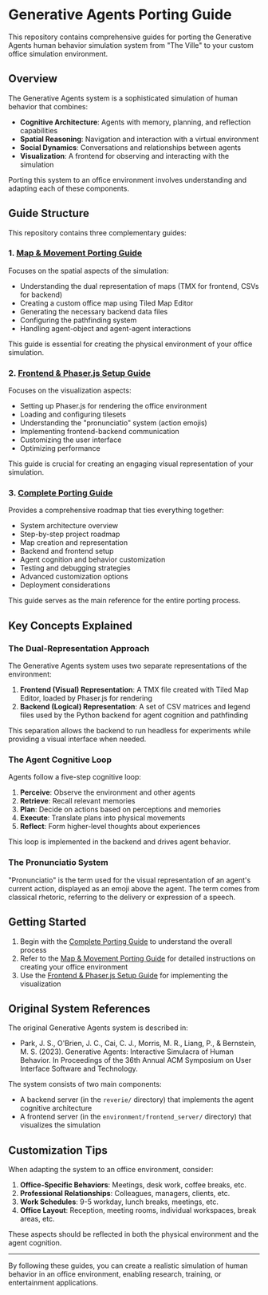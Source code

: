 # Generative Agents Porting Guide

This repository contains comprehensive guides for porting the Generative Agents human behavior simulation system from "The Ville" to your custom office simulation environment.

## Overview

The Generative Agents system is a sophisticated simulation of human behavior that combines:

- **Cognitive Architecture**: Agents with memory, planning, and reflection capabilities
- **Spatial Reasoning**: Navigation and interaction with a virtual environment
- **Social Dynamics**: Conversations and relationships between agents
- **Visualization**: A frontend for observing and interacting with the simulation

Porting this system to an office environment involves understanding and adapting each of these components.

## Guide Structure

This repository contains three complementary guides:

### 1. [Map & Movement Porting Guide](Map_and_Movement_Porting_Guide.md)

Focuses on the spatial aspects of the simulation:

- Understanding the dual representation of maps (TMX for frontend, CSVs for backend)
- Creating a custom office map using Tiled Map Editor
- Generating the necessary backend data files
- Configuring the pathfinding system
- Handling agent-object and agent-agent interactions

This guide is essential for creating the physical environment of your office simulation.

### 2. [Frontend & Phaser.js Setup Guide](Frontend_and_Phaser_Setup_Guide.md)

Focuses on the visualization aspects:

- Setting up Phaser.js for rendering the office environment
- Loading and configuring tilesets
- Understanding the "pronunciatio" system (action emojis)
- Implementing frontend-backend communication
- Customizing the user interface
- Optimizing performance

This guide is crucial for creating an engaging visual representation of your simulation.

### 3. [Complete Porting Guide](Complete_Porting_Guide.md)

Provides a comprehensive roadmap that ties everything together:

- System architecture overview
- Step-by-step project roadmap
- Map creation and representation
- Backend and frontend setup
- Agent cognition and behavior customization
- Testing and debugging strategies
- Advanced customization options
- Deployment considerations

This guide serves as the main reference for the entire porting process.

## Key Concepts Explained

### The Dual-Representation Approach

The Generative Agents system uses two separate representations of the environment:

1. **Frontend (Visual) Representation**: A TMX file created with Tiled Map Editor, loaded by Phaser.js for rendering
2. **Backend (Logical) Representation**: A set of CSV matrices and legend files used by the Python backend for agent cognition and pathfinding

This separation allows the backend to run headless for experiments while providing a visual interface when needed.

### The Agent Cognitive Loop

Agents follow a five-step cognitive loop:

1. **Perceive**: Observe the environment and other agents
2. **Retrieve**: Recall relevant memories
3. **Plan**: Decide on actions based on perceptions and memories
4. **Execute**: Translate plans into physical movements
5. **Reflect**: Form higher-level thoughts about experiences

This loop is implemented in the backend and drives agent behavior.

### The Pronunciatio System

"Pronunciatio" is the term used for the visual representation of an agent's current action, displayed as an emoji above the agent. The term comes from classical rhetoric, referring to the delivery or expression of a speech.

## Getting Started

1. Begin with the [Complete Porting Guide](Complete_Porting_Guide.md) to understand the overall process
2. Refer to the [Map & Movement Porting Guide](Map_and_Movement_Porting_Guide.md) for detailed instructions on creating your office environment
3. Use the [Frontend & Phaser.js Setup Guide](Frontend_and_Phaser_Setup_Guide.md) for implementing the visualization

## Original System References

The original Generative Agents system is described in:

- Park, J. S., O'Brien, J. C., Cai, C. J., Morris, M. R., Liang, P., & Bernstein, M. S. (2023). Generative Agents: Interactive Simulacra of Human Behavior. In Proceedings of the 36th Annual ACM Symposium on User Interface Software and Technology.

The system consists of two main components:
- A backend server (in the `reverie/` directory) that implements the agent cognitive architecture
- A frontend server (in the `environment/frontend_server/` directory) that visualizes the simulation

## Customization Tips

When adapting the system to an office environment, consider:

1. **Office-Specific Behaviors**: Meetings, desk work, coffee breaks, etc.
2. **Professional Relationships**: Colleagues, managers, clients, etc.
3. **Work Schedules**: 9-5 workday, lunch breaks, meetings, etc.
4. **Office Layout**: Reception, meeting rooms, individual workspaces, break areas, etc.

These aspects should be reflected in both the physical environment and the agent cognition.

---

By following these guides, you can create a realistic simulation of human behavior in an office environment, enabling research, training, or entertainment applications.
